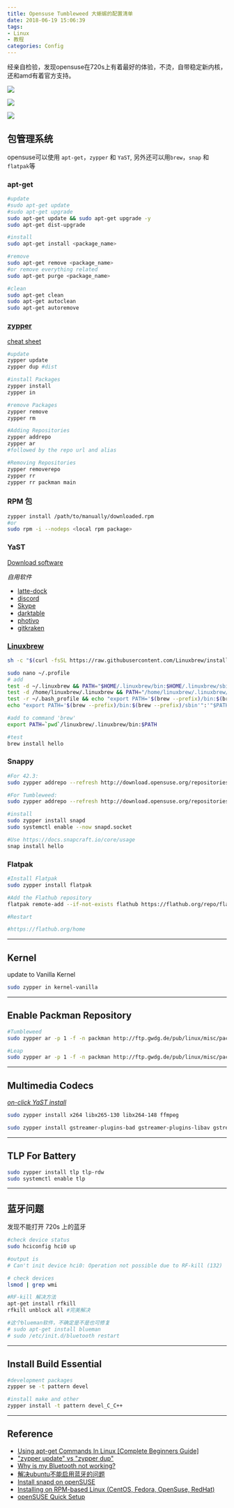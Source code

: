 ```yaml
---
title: Opensuse Tumbleweed 大蜥蜴的配置清单
date: 2018-06-19 15:06:39
tags: 
- Linux
- 教程
categories: Config
---
```


经亲自检验，发现opensuse在720s上有着最好的体验，不烫，自带稳定新内核，还和amd有着官方支持。

![](https://i.imgur.com/H6hKm9G.png)

![](https://i.imgur.com/e6wByQa.png)

![](https://i.imgur.com/AOsbDbo.png)

## 包管理系统

opensuse可以使用 `apt-get`，`zypper` 和 `YaST`, 另外还可以用`brew`，`snap` 和 `flatpak`等

### apt-get

``` bash
#update
#sudo apt-get update
#sudo apt-get upgrade
sudo apt-get update && sudo apt-get upgrade -y
sudo apt-get dist-upgrade

#install
sudo apt-get install <package_name>

#remove
sudo apt-get remove <package_name>
#or remove everything related
sudo apt-get purge <package_name>

#clean
sudo apt-get clean
sudo apt-get autoclean
sudo apt-get autoremove
```

### [zypper](https://en.opensuse.org/SDB:Zypper_usage)

[cheat sheet](https://en.opensuse.org/images/1/17/Zypper-cheat-sheet-1.pdf)

``` bash
#update
zypper update
zypper dup #dist

#install Packages
zypper install
zypper in

#remove Packages
zypper remove
zypper rm

#Adding Repositories
zypper addrepo
zypper ar 
#followed by the repo url and alias

#Removing Repositories
zypper removerepo
zypper rr
zypper rr packman main
```

### RPM 包

``` bash
zypper install /path/to/manually/downloaded.rpm
#or
sudo rpm -i --nodeps <local rpm package>
```

### YaST

[Download software](https://software.opensuse.org/)

_自用软件_
- [latte-dock](https://software.opensuse.org/download.html?project=home%3Aaudoban&package=latte-dock)
- [discord](https://software.opensuse.org/package/discord)
- [Skype](https://software.opensuse.org/package/skype)
- [darktable](https://software.opensuse.org/package/darktable)
- [photivo](https://software.opensuse.org/package/photivo)
- [gitkraken](https://software.opensuse.org/package/gitkraken?search_term=gitkraken)

### [Linuxbrew](https://github.com/Linuxbrew/brew)

``` bash
sh -c "$(curl -fsSL https://raw.githubusercontent.com/Linuxbrew/install/master/install.sh)"

sudo nano ~/.profile
# add
test -d ~/.linuxbrew && PATH="$HOME/.linuxbrew/bin:$HOME/.linuxbrew/sbin:$PATH"
test -d /home/linuxbrew/.linuxbrew && PATH="/home/linuxbrew/.linuxbrew/bin:/home/linuxbrew/.linuxbrew/sbin:$PATH"
test -r ~/.bash_profile && echo "export PATH='$(brew --prefix)/bin:$(brew --prefix)/sbin'":'"$PATH"' >>~/.bash_profile
echo "export PATH='$(brew --prefix)/bin:$(brew --prefix)/sbin'":'"$PATH"' >>~/.profile

#add to command 'brew'
export PATH=`pwd`/linuxbrew/.linuxbrew/bin:$PATH

#test
brew install hello
```

### Snappy

``` bash
#For 42.3:
sudo zypper addrepo --refresh http://download.opensuse.org/repositories/system:/snappy/openSUSE_Leap_42.3/ snappy

#For Tumbleweed:
sudo zypper addrepo --refresh http://download.opensuse.org/repositories/system:/snappy/openSUSE_Tumbleweed/ snappy

#install
sudo zypper install snapd
sudo systemctl enable --now snapd.socket

#Use https://docs.snapcraft.io/core/usage
snap install hello
```

### Flatpak

``` bash
#Install Flatpak
sudo zypper install flatpak

#Add the Flathub repository
flatpak remote-add --if-not-exists flathub https://flathub.org/repo/flathub.flatpakrepo

#Restart

#https://flathub.org/home
```

---

## Kernel
update to Vanilla Kernel
``` bash
sudo zypper in kernel-vanilla
```

---

## Enable Packman Repository
``` bash
#Tumbleweed
sudo zypper ar -p 1 -f -n packman http://ftp.gwdg.de/pub/linux/misc/packman/suse/openSUSE_Tumbleweed/ packman

#Leap
sudo zypper ar -p 1 -f -n packman http://ftp.gwdg.de/pub/linux/misc/packman/suse/openSUSE_Leap_42.3/ packman
```

---

## Multimedia Codecs
_[on-click YaST install](http://opensuse-community.org/)_
``` bash
sudo zypper install x264 libx265-130 libx264-148 ffmpeg

sudo zypper install gstreamer-plugins-bad gstreamer-plugins-libav gstreamer-plugins-ugly
```

---

## TLP For Battery
``` bash
sudo zypper install tlp tlp-rdw
sudo systemctl enable tlp
```

---

## 蓝牙问题
发现不能打开 720s 上的蓝牙
``` bash
#check device status
sudo hciconfig hci0 up

#output is 
# Can't init device hci0: Operation not possible due to RF-kill (132)

# check devices
lsmod | grep wmi

#RF-kill 解决方法
apt-get install rfkill
rfkill unblock all #完美解决

#这个blueman软件，不确定是不是也可修复
# sudo apt-get install blueman
# sudo /etc/init.d/bluetooth restart
```

---

## Install Build Essential

``` bash
#development packages
zypper se -t pattern devel

#install make and other
zypper install -t pattern devel_C_C++
```

---

## Reference
- [Using apt-get Commands In Linux [Complete Beginners Guide]](https://itsfoss.com/apt-get-linux-guide/)
- ["zypper update" vs "zypper dup"](https://forums.opensuse.org/showthread.php/407910-quot-zypper-update-quot-vs-quot-zypper-dup-quot)
- [Why is my Bluetooth not working?](https://www.reddit.com/r/openSUSE/comments/6f4hf6/why_is_my_bluetooth_not_working/)
- [解决ubuntu不能启用蓝牙的问题](https://gefangshuai.wordpress.com/2012/12/28/%E8%A7%A3%E5%86%B3ubuntu%E4%B8%8D%E8%83%BD%E5%90%AF%E7%94%A8%E8%93%9D%E7%89%99%E7%9A%84%E9%97%AE%E9%A2%98/)
- [Install snapd on openSUSE](https://docs.snapcraft.io/core/install-opensuse)
- [Installing on RPM-based Linux (CentOS, Fedora, OpenSuse, RedHat)](http://docs.grafana.org/installation/rpm/)
- [openSUSE Quick Setup](https://flatpak.org/setup/openSUSE/)